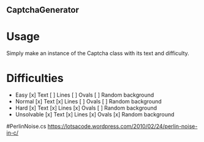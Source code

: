 ## CaptchaGenerator

# Usage
Simply make an instance of the Captcha class with its text and difficulty.

# Difficulties
- Easy
[x] Text
[ ] Lines
[ ] Ovals
[ ] Random background
- Normal
[x] Text
[x] Lines
[ ] Ovals
[ ] Random background
- Hard
[x] Text
[x] Lines
[x] Ovals
[ ] Random background
- Unsolvable
[x] Text
[x] Lines
[x] Ovals
[x] Random background

#PerlinNoise.cs
https://lotsacode.wordpress.com/2010/02/24/perlin-noise-in-c/
